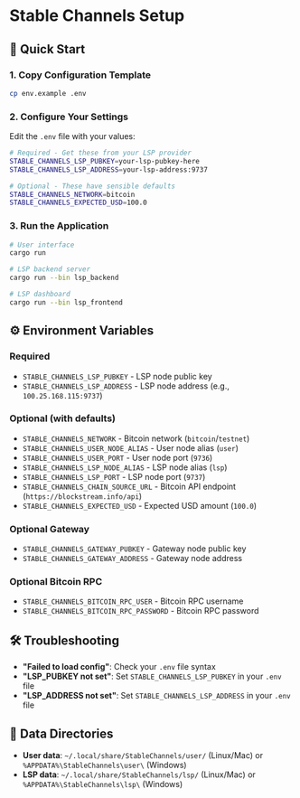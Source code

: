 # Stable Channels Setup

## 🚀 Quick Start

### 1. Copy Configuration Template
```bash
cp env.example .env
```

### 2. Configure Your Settings
Edit the `.env` file with your values:
```bash
# Required - Get these from your LSP provider
STABLE_CHANNELS_LSP_PUBKEY=your-lsp-pubkey-here
STABLE_CHANNELS_LSP_ADDRESS=your-lsp-address:9737

# Optional - These have sensible defaults
STABLE_CHANNELS_NETWORK=bitcoin
STABLE_CHANNELS_EXPECTED_USD=100.0
```

### 3. Run the Application
```bash
# User interface
cargo run

# LSP backend server
cargo run --bin lsp_backend

# LSP dashboard
cargo run --bin lsp_frontend
```

## ⚙️ Environment Variables

### Required
- `STABLE_CHANNELS_LSP_PUBKEY` - LSP node public key
- `STABLE_CHANNELS_LSP_ADDRESS` - LSP node address (e.g., `100.25.168.115:9737`)

### Optional (with defaults)
- `STABLE_CHANNELS_NETWORK` - Bitcoin network (`bitcoin`/`testnet`)
- `STABLE_CHANNELS_USER_NODE_ALIAS` - User node alias (`user`)
- `STABLE_CHANNELS_USER_PORT` - User node port (`9736`)
- `STABLE_CHANNELS_LSP_NODE_ALIAS` - LSP node alias (`lsp`)
- `STABLE_CHANNELS_LSP_PORT` - LSP node port (`9737`)
- `STABLE_CHANNELS_CHAIN_SOURCE_URL` - Bitcoin API endpoint (`https://blockstream.info/api`)
- `STABLE_CHANNELS_EXPECTED_USD` - Expected USD amount (`100.0`)

### Optional Gateway
- `STABLE_CHANNELS_GATEWAY_PUBKEY` - Gateway node public key
- `STABLE_CHANNELS_GATEWAY_ADDRESS` - Gateway node address

### Optional Bitcoin RPC
- `STABLE_CHANNELS_BITCOIN_RPC_USER` - Bitcoin RPC username
- `STABLE_CHANNELS_BITCOIN_RPC_PASSWORD` - Bitcoin RPC password

## 🛠️ Troubleshooting

- **"Failed to load config"**: Check your `.env` file syntax
- **"LSP_PUBKEY not set"**: Set `STABLE_CHANNELS_LSP_PUBKEY` in your `.env` file
- **"LSP_ADDRESS not set"**: Set `STABLE_CHANNELS_LSP_ADDRESS` in your `.env` file

## 📂 Data Directories

- **User data**: `~/.local/share/StableChannels/user/` (Linux/Mac) or `%APPDATA%\StableChannels\user\` (Windows)
- **LSP data**: `~/.local/share/StableChannels/lsp/` (Linux/Mac) or `%APPDATA%\StableChannels\lsp\` (Windows)